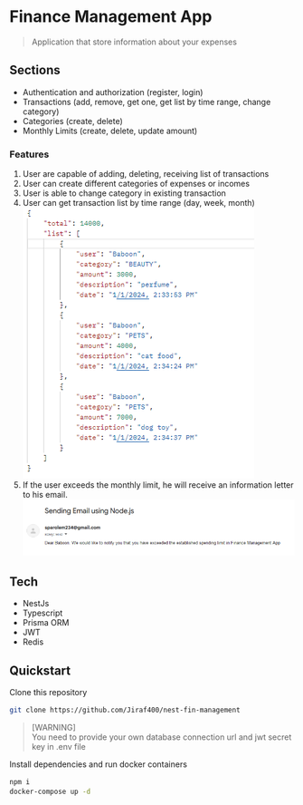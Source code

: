# Finance Management App

> Application that store information about your expenses

## Sections

- Authentication and authorization (register, login)
- Transactions (add, remove, get one, get list by time range, change category)
- Categories (create, delete)
- Monthly Limits (create, delete, update amount)

### Features

1. User are capable of adding, deleting, receiving list of transactions
2. User can create different categories of expenses or incomes
3. User is able to change category in existing transaction
4. User can get transaction list by time range (day, week, month)  
   ![get_by_day_example.png](img/get_by_day_example.png)
5. If the user exceeds the monthly limit, he will receive an information letter to his email.
   ![email_example.png](img/email_example.png)

## Tech

- NestJs
- Typescript
- Prisma ORM
- JWT
- Redis

## Quickstart

Clone this repository

```sh
git clone https://github.com/Jiraf400/nest-fin-management
```

> [WARNING]  
> You need to provide your own database connection url and jwt secret key in .env file

Install dependencies and run docker containers

```sh
npm i
docker-compose up -d
```
